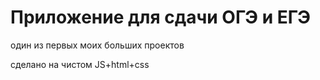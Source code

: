 # Приложение для сдачи ОГЭ и ЕГЭ 

один из первых моих больших проектов

сделано на чистом JS+html+css
